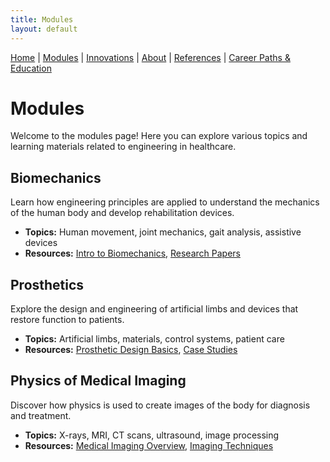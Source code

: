 ```yaml
---
title: Modules
layout: default
---
```


[Home](/engineering-healthcare-project/) | [Modules](/engineering-healthcare-project/modules/) | [Innovations](/engineering-healthcare-project/innovations) | [About](/engineering-healthcare-project/aboutME) | [References](/engineering-healthcare-project/resources) | [Career Paths & Education](/engineering-healthcare-project/careers/)

# Modules

Welcome to the modules page! Here you can explore various topics and learning materials related to engineering in healthcare.

## Biomechanics
Learn how engineering principles are applied to understand the mechanics of the human body and develop rehabilitation devices.
- **Topics:** Human movement, joint mechanics, gait analysis, assistive devices
- **Resources:** [Intro to Biomechanics](#), [Research Papers](#)

## Prosthetics
Explore the design and engineering of artificial limbs and devices that restore function to patients.
- **Topics:** Artificial limbs, materials, control systems, patient care
- **Resources:** [Prosthetic Design Basics](#), [Case Studies](#)

## Physics of Medical Imaging
Discover how physics is used to create images of the body for diagnosis and treatment.
- **Topics:** X-rays, MRI, CT scans, ultrasound, image processing
- **Resources:** [Medical Imaging Overview](#), [Imaging Techniques](#)
